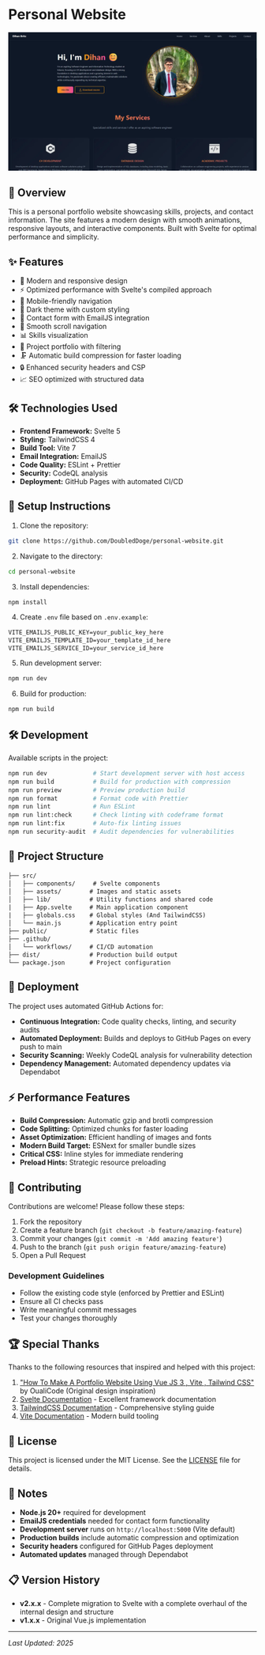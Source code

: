 # Personal Website

![Personal Website Screenshot](/public/Preview-Image.webp 'Preview Screenshot')

## 📖 Overview

This is a personal portfolio website showcasing skills, projects, and contact information. The site features a modern design with smooth animations, responsive layouts, and interactive components. Built with Svelte for optimal performance and simplicity.

## ✨ Features

- 🎨 Modern and responsive design
- ⚡ Optimized performance with Svelte's compiled approach
- 📱 Mobile-friendly navigation
- 🌙 Dark theme with custom styling
- 📧 Contact form with EmailJS integration
- 🎯 Smooth scroll navigation
- 📊 Skills visualization
- 💼 Project portfolio with filtering
- 🗜️ Automatic build compression for faster loading
- 🔒 Enhanced security headers and CSP
- 📈 SEO optimized with structured data

## 🛠️ Technologies Used

- **Frontend Framework:** Svelte 5
- **Styling:** TailwindCSS 4
- **Build Tool:** Vite 7
- **Email Integration:** EmailJS
- **Code Quality:** ESLint + Prettier
- **Security:** CodeQL analysis
- **Deployment:** GitHub Pages with automated CI/CD

## 🚀 Setup Instructions

1. Clone the repository:

```bash
git clone https://github.com/DoubledDoge/personal-website.git
```

2. Navigate to the directory:

```bash
cd personal-website
```

3. Install dependencies:

```bash
npm install
```

4. Create `.env` file based on `.env.example`:

```env
VITE_EMAILJS_PUBLIC_KEY=your_public_key_here
VITE_EMAILJS_TEMPLATE_ID=your_template_id_here
VITE_EMAILJS_SERVICE_ID=your_service_id_here
```

5. Run development server:

```bash
npm run dev
```

6. Build for production:

```bash
npm run build
```

## 🛠️ Development

Available scripts in the project:

```bash
npm run dev             # Start development server with host access
npm run build           # Build for production with compression
npm run preview         # Preview production build
npm run format          # Format code with Prettier
npm run lint            # Run ESLint
npm run lint:check      # Check linting with codeframe format
npm run lint:fix        # Auto-fix linting issues
npm run security-audit  # Audit dependencies for vulnerabilities
```

## 📁 Project Structure

```
├── src/
│   ├── components/     # Svelte components
│   ├── assets/        # Images and static assets
│   ├── lib/           # Utility functions and shared code
|   ├── App.svelte     # Main application component
|   ├── globals.css    # Global styles (And TailwindCSS)
│   └── main.js        # Application entry point
├── public/            # Static files
├── .github/
│   └── workflows/     # CI/CD automation
├── dist/              # Production build output
└── package.json       # Project configuration
```

## 🚀 Deployment

The project uses automated GitHub Actions for:

- **Continuous Integration:** Code quality checks, linting, and security audits
- **Automated Deployment:** Builds and deploys to GitHub Pages on every push to main
- **Security Scanning:** Weekly CodeQL analysis for vulnerability detection
- **Dependency Management:** Automated dependency updates via Dependabot

## ⚡ Performance Features

- **Build Compression:** Automatic gzip and brotli compression
- **Code Splitting:** Optimized chunks for faster loading
- **Asset Optimization:** Efficient handling of images and fonts
- **Modern Build Target:** ESNext for smaller bundle sizes
- **Critical CSS:** Inline styles for immediate rendering
- **Preload Hints:** Strategic resource preloading

## 🤝 Contributing

Contributions are welcome! Please follow these steps:

1. Fork the repository
2. Create a feature branch (`git checkout -b feature/amazing-feature`)
3. Commit your changes (`git commit -m 'Add amazing feature'`)
4. Push to the branch (`git push origin feature/amazing-feature`)
5. Open a Pull Request

### Development Guidelines

- Follow the existing code style (enforced by Prettier and ESLint)
- Ensure all CI checks pass
- Write meaningful commit messages
- Test your changes thoroughly

## 🏆 Special Thanks

Thanks to the following resources that inspired and helped with this project:

1. ["How To Make A Portfolio Website Using Vue JS 3 , Vite , Tailwind CSS"](https://youtu.be/U10h8rrPe6g?si=FprBplIGIb9CdQrr) by OualiCode (Original design inspiration)
2. [Svelte Documentation](https://svelte.dev/) - Excellent framework documentation
3. [TailwindCSS Documentation](https://tailwindcss.com/) - Comprehensive styling guide
4. [Vite Documentation](https://vitejs.dev/) - Modern build tooling

## 📜 License

This project is licensed under the MIT License. See the [LICENSE](LICENSE) file for details.

## 📌 Notes

- **Node.js 20+** required for development
- **EmailJS credentials** needed for contact form functionality
- **Development server** runs on `http://localhost:5000` (Vite default)
- **Production builds** include automatic compression and optimization
- **Security headers** configured for GitHub Pages deployment
- **Automated updates** managed through Dependabot

## 📋 Version History

- **v2.x.x** - Complete migration to Svelte with a complete overhaul of the internal design and structure
- **v1.x.x** - Original Vue.js implementation

---

_Last Updated: 2025_
